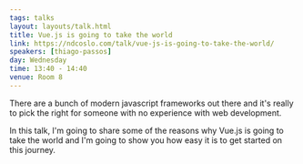 ```yaml
---
tags: talks
layout: layouts/talk.html
title: Vue.js is going to take the world
link: https://ndcoslo.com/talk/vue-js-is-going-to-take-the-world/
speakers: [thiago-passos]
day: Wednesday
time: 13:40 - 14:40
venue: Room 8
---
```

There are a bunch of modern javascript frameworks out there and it's really to pick the right for someone with no experience with web development.

In this talk, I'm going to share some of the reasons why Vue.js is going to take the world and I'm going to show you how easy it is to get started on this journey.